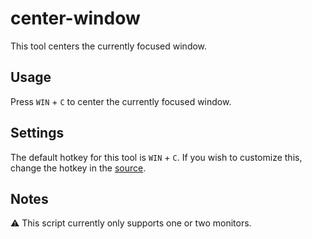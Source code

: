 # center-window
This tool centers the currently focused window.

## Usage
Press `WIN` + `C` to center the currently focused window.

## Settings
The default hotkey for this tool is `WIN` + `C`. If you wish to customize this, change the hotkey in the [source](https://github.com/medallyon/ahk-tools/blob/master/center-window/center-window.ahk#L4).

## Notes

⚠ This script currently only supports one or two monitors.
